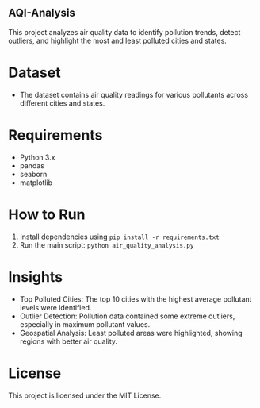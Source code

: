 ## AQI-Analysis

This project analyzes air quality data to identify pollution trends, detect outliers, and highlight the most and least polluted cities and states.

# Dataset
- The dataset contains air quality readings for various pollutants across different cities and states.

# Requirements
- Python 3.x
- pandas
- seaborn
- matplotlib

# How to Run
1. Install dependencies using `pip install -r requirements.txt`
2. Run the main script: `python air_quality_analysis.py`

# Insights
- Top Polluted Cities: The top 10 cities with the highest average pollutant levels were identified.
- Outlier Detection: Pollution data contained some extreme outliers, especially in maximum pollutant values.
- Geospatial Analysis: Least polluted areas were highlighted, showing regions with better air quality.

# License
This project is licensed under the MIT License.
